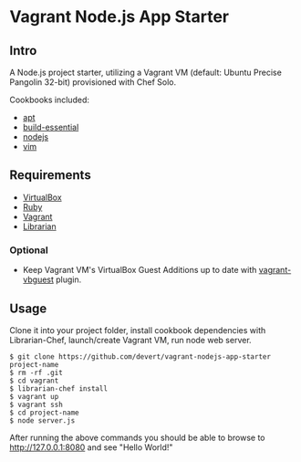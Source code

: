 # Vagrant Node.js App Starter

## Intro

A Node.js project starter, utilizing a Vagrant VM (default: Ubuntu Precise Pangolin 32-bit) provisioned with Chef Solo.

Cookbooks included:

* [apt](https://github.com/opscode-cookbooks/apt)
* [build-essential](https://github.com/opscode-cookbooks/build-essential)
* [nodejs](https://github.com/mdxp/nodejs-cookbook.git)
* [vim](https://github.com/opscode-cookbooks/vim)

## Requirements

* [VirtualBox](https://www.virtualbox.org/)
* [Ruby](http://www.ruby-lang.org/en/)
* [Vagrant](http://vagrantup.com/)
* [Librarian](https://github.com/applicationsonline/librarian)

### Optional
* Keep Vagrant VM's VirtualBox Guest Additions up to date with [vagrant-vbguest](https://github.com/dotless-de/vagrant-vbguest) plugin.

## Usage

Clone it into your project folder, install cookbook dependencies with Librarian-Chef, launch/create Vagrant VM, run node web server.

    $ git clone https://github.com/devert/vagrant-nodejs-app-starter project-name
    $ rm -rf .git
    $ cd vagrant
    $ librarian-chef install
    $ vagrant up
    $ vagrant ssh
    $ cd project-name
    $ node server.js

After running the above commands you should be able to browse to http://127.0.0.1:8080 and see "Hello World!"

